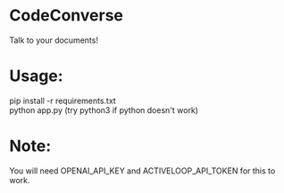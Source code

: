 # CodeConverse
Talk to your documents!

# Usage:

pip install -r requirements.txt<br />
python app.py (try python3 if python doesn't work)

# Note:

You will need OPENAI_API_KEY and ACTIVELOOP_API_TOKEN for this to work.
